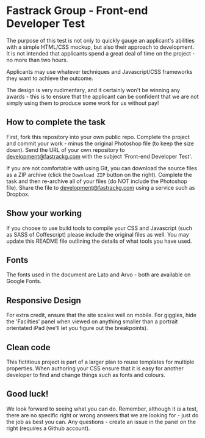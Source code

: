 # Fastrack Group - Front-end Developer Test

The purpose of this test is not only to quickly gauge an applicant's abilities with a simple HTML/CSS mockup, but also their approach to development.  It is not intended that applicants spend a great deal of time on the project - no more than two hours.

Applicants may use whatever techniques and Javascript/CSS frameworks they want to achieve the outcome.

The design is very rudimentary, and it certainly won't be winning any awards - this is to ensure that the applicant can be confident that we are not simply using them to produce some work for us without pay!

## How to complete the task

First, fork this repository into your own public repo.  Complete the project and commit your work - minus the original Photoshop file (to keep the size down).  Send the URL of your own repository to development@fastrackg.com with the subject 'Front-end Developer Test'.

If you are not comfortable with using Git, you can download the source files as a ZIP archive (click the `Download ZIP` button on the right).  Complete the task and then re-archive all of your files (do NOT include the Photoshop file).  Share the file to development@fastrackg.com using a service such as Dropbox.

## Show your working

If you choose to use build tools to compile your CSS and Javascript (such as SASS of Coffescript) please include the original files as well.  You may update this README file outlining the details of what tools you have used.

## Fonts

The fonts used in the document are Lato and Arvo - both are available on Google Fonts.

## Responsive Design

For extra credit, ensure that the site scales well on mobile.  For giggles, hide the 'Facilties' panel when viewed on anything smaller than a portrait orientated iPad (we'll let you figure out the breakpoints).

## Clean code

This fictitious project is part of a larger plan to reuse templates for multiple properties.  When authoring your CSS ensure that it is easy for another developer to find and change things such as fonts and colours.

## Good luck!

We look forward to seeing what you can do.  Remember, although it *is* a test, there are no specific right or wrong answers that we are looking for - just do the job as best you can.  Any questions - create an issue in the panel on the right (requires a Github account).